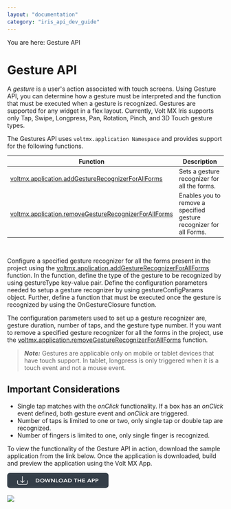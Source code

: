 ```yaml
---
layout: "documentation"
category: "iris_api_dev_guide"
---
```

                            

You are here: Gesture API

Gesture API
===========

A _gesture_ is a user's action associated with touch screens. Using Gesture API, you can determine how a gesture must be interpreted and the function that must be executed when a gesture is recognized. Gestures are supported for any widget in a flex layout. Currently, Volt MX Iris supports only Tap, Swipe, Longpress, Pan, Rotation, Pinch, and 3D Touch gesture types. 

The Gestures API uses `voltmx.application Namespace` and provides support for the following functions.

| Function | Description |
| --- | --- |
| [voltmx.application.addGestureRecognizerForAllForms](voltmx.application_functions_gestures.html#addGestRecogForAllForms) | Sets a gesture recognizer for all the forms. |
| [voltmx.application.removeGestureRecognizerForAllForms](voltmx.application_functions_gestures.html#voltmx.wid2) | Enables you to remove a specified gesture recognizer for all Forms. |

 

Configure a specified gesture recognizer for all the forms present in the project using the [voltmx.application.addGestureRecognizerForAllForms](voltmx.application_functions_gestures.html#addGestRecogForAllForms) function. In the function, define the type of the gesture to be recognized by using gestureType key-value pair. Define the configuration parameters needed to setup a gesture recognizer by using gestureConfigParams object. Further, define a function that must be executed once the gesture is recognized by using the OnGestureClosure function.

The configuration parameters used to set up a gesture recognizer are, gesture duration, number of taps, and the gesture type number. If you want to remove a specified gesture recognizer for all the forms in the project, use the [voltmx.application.removeGestureRecognizerForAllForms](voltmx.application_functions_gestures.html#voltmx.wid2) function.

> **_Note:_** Gestures are applicable only on mobile or tablet devices that have touch support. In tablet, longpress is only triggered when it is a touch event and not a mouse event.

Important Considerations
------------------------

*   Single tap matches with the _onClick_ functionality. If a box has an _onClick_ event defined, both gesture event and _onClick_ are triggered.
*   Number of taps is limited to one or two, only single tap or double tap are recognized.
*   Number of fingers is limited to one, only single finger is recognized.

To view the functionality of the Gesture API in action, download the sample application from the link below. Once the application is downloaded, build and preview the application using the Volt MX App.

[![](resources/images/download_button_08__002__236x35.png)](https://github.com/HCL-TECH-SOFTWARE/volt-mx-samples/tree/main/GestureAPI)

![](resources/prettify/onload.png)
